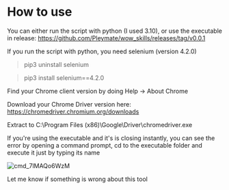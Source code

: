 # How to use
You can either run the script with python (I used 3.10), or use the executable in release: https://github.com/Pleymate/wow_skills/releases/tag/v0.0.1

If you run the script with python, you need selenium (version 4.2.0)

> pip3 uninstall selenium

> pip3 install selenium==4.2.0

Find your Chrome client version by doing Help -> About Chrome

Download your Chrome Driver version here: https://chromedriver.chromium.org/downloads

Extract to C:\Program Files (x86)\Google\Driver\chromedriver.exe

If you're using the executable and it's is closing instantly, you can see the error by opening a command prompt, cd to the executable folder and execute it just by typing its name

![cmd_7lMAQo6WzM](https://user-images.githubusercontent.com/46490338/183289003-252cdc57-fded-4043-a38a-d37d2cdf9c1c.png)

Let me know if something is wrong about this tool
